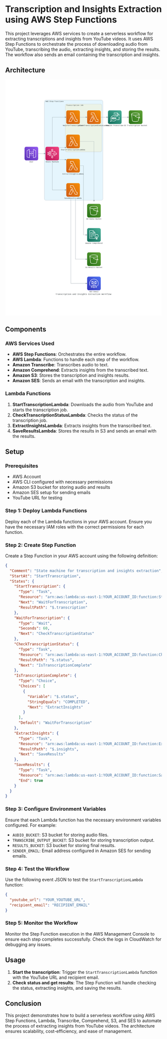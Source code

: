 
# Transcription and Insights Extraction using AWS Step Functions

This project leverages AWS services to create a serverless workflow for extracting transcriptions and insights from YouTube videos. It uses AWS Step Functions to orchestrate the process of downloading audio from YouTube, transcribing the audio, extracting insights, and storing the results. The workflow also sends an email containing the transcription and insights.

## Architecture

![Architecture Diagram](images/transcription_insights_workflow.png)

## Components

### AWS Services Used

- **AWS Step Functions**: Orchestrates the entire workflow.
- **AWS Lambda**: Functions to handle each step of the workflow.
- **Amazon Transcribe**: Transcribes audio to text.
- **Amazon Comprehend**: Extracts insights from the transcribed text.
- **Amazon S3**: Stores the transcription and insights results.
- **Amazon SES**: Sends an email with the transcription and insights.

### Lambda Functions

1. **StartTranscriptionLambda**: Downloads the audio from YouTube and starts the transcription job.
2. **CheckTranscriptionStatusLambda**: Checks the status of the transcription job.
3. **ExtractInsightsLambda**: Extracts insights from the transcribed text.
4. **SaveResultsLambda**: Stores the results in S3 and sends an email with the results.

## Setup

### Prerequisites

- AWS Account
- AWS CLI configured with necessary permissions
- Amazon S3 bucket for storing audio and results
- Amazon SES setup for sending emails
- YouTube URL for testing

### Step 1: Deploy Lambda Functions

Deploy each of the Lambda functions in your AWS account. Ensure you have the necessary IAM roles with the correct permissions for each function.

### Step 2: Create Step Function

Create a Step Function in your AWS account using the following definition:

```json
{
  "Comment": "State machine for transcription and insights extraction",
  "StartAt": "StartTranscription",
  "States": {
    "StartTranscription": {
      "Type": "Task",
      "Resource": "arn:aws:lambda:us-east-1:YOUR_ACCOUNT_ID:function:StartTranscriptionLambda",
      "Next": "WaitForTranscription",
      "ResultPath": "$.transcription"
    },
    "WaitForTranscription": {
      "Type": "Wait",
      "Seconds": 60,
      "Next": "CheckTranscriptionStatus"
    },
    "CheckTranscriptionStatus": {
      "Type": "Task",
      "Resource": "arn:aws:lambda:us-east-1:YOUR_ACCOUNT_ID:function:CheckTranscriptionStatusLambda",
      "ResultPath": "$.status",
      "Next": "IsTranscriptionComplete"
    },
    "IsTranscriptionComplete": {
      "Type": "Choice",
      "Choices": [
        {
          "Variable": "$.status",
          "StringEquals": "COMPLETED",
          "Next": "ExtractInsights"
        }
      ],
      "Default": "WaitForTranscription"
    },
    "ExtractInsights": {
      "Type": "Task",
      "Resource": "arn:aws:lambda:us-east-1:YOUR_ACCOUNT_ID:function:ExtractInsightsLambda",
      "ResultPath": "$.insights",
      "Next": "SaveResults"
    },
    "SaveResults": {
      "Type": "Task",
      "Resource": "arn:aws:lambda:us-east-1:YOUR_ACCOUNT_ID:function:SaveResultsLambda",
      "End": true
    }
  }
}
```

### Step 3: Configure Environment Variables

Ensure that each Lambda function has the necessary environment variables configured. For example:

- `AUDIO_BUCKET`: S3 bucket for storing audio files.
- `TRANSCRIBE_OUTPUT_BUCKET`: S3 bucket for storing transcription output.
- `RESULTS_BUCKET`: S3 bucket for storing final results.
- `SENDER_EMAIL`: Email address configured in Amazon SES for sending emails.

### Step 4: Test the Workflow

Use the following event JSON to test the `StartTranscriptionLambda` function:

```json
{
  "youtube_url": "YOUR_YOUTUBE_URL",
  "recipient_email": "RECIPIENT_EMAIL"
}
```

### Step 5: Monitor the Workflow

Monitor the Step Function execution in the AWS Management Console to ensure each step completes successfully. Check the logs in CloudWatch for debugging any issues.

## Usage

1. **Start the transcription**: Trigger the `StartTranscriptionLambda` function with the YouTube URL and recipient email.
2. **Check status and get results**: The Step Function will handle checking the status, extracting insights, and saving the results.

## Conclusion

This project demonstrates how to build a serverless workflow using AWS Step Functions, Lambda, Transcribe, Comprehend, S3, and SES to automate the process of extracting insights from YouTube videos. The architecture ensures scalability, cost-efficiency, and ease of management.
